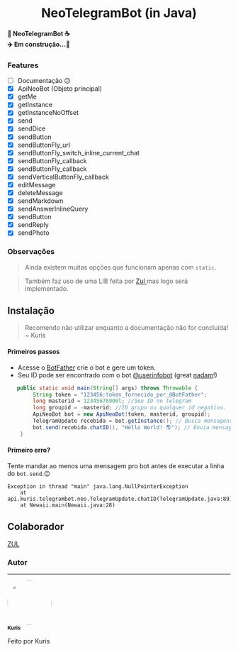 <h1 align="center">NeoTelegramBot (in Java)</h1>


<h4 align="left"> 
	🤖 NeoTelegramBot  ☕ <br>
  ✈️ Em construção...🚧
</h4>

### Features

- [ ] Documentação 😕
- [x] ApiNeoBot (Objeto principal)
- [x] getMe
- [x] getInstance
- [x] getInstanceNoOffset
- [x] send
- [x] sendDice
- [x] sendButton
- [x] sendButtonFly_url
- [x] sendButtonFly_switch_inline_current_chat
- [x] sendButtonFly_callback
- [x] sendButtonFly_callback
- [x] sendVerticalButtonFly_callback
- [x] editMessage
- [x] deleteMessage
- [x] sendMarkdown
- [x] sendAnswerInlineQuery
- [x] sendButton
- [x] sendReply
- [x] sendPhoto

### Observações
> Ainda existem muitas opções que funcionam apenas com `static`.

> Também faz uso de uma LIB feita por <a href="https://github.com/LuizHenriqueKS/"> Zul </a> mas logo será implementado.

## Instalação
> Recomendo não utilizar enquanto a documentação não for concluída! ~ Kuris

#### Primeiros passos
- Acesse o <a href="t.me/BotFather">BotFather</a> crie o bot e gere um token.
- Seu ID pode ser encontrado com o bot <a href="t.me/userinfobot">@userinfobot</a> (great <a href="https://github.com/nadam">nadam</a>!)

```java
   public static void main(String[] args) throws Throwable {
        String token = "123456:token_fornecido_por_@BotFather";
        long masterid = 12345678900l; //Seu ID no telegram
        long groupid = -masterid; //ID grupo ou qualquer id negativo.
        ApiNeoBot bot = new ApiNeoBot(token, masterid, groupid);
        TelegramUpdate recebida = bot.getInstance(); // Busca mensagens
        bot.send(recebida.chatID(), "Hello World! 🌎"); // Envia mensagens
    }
```
#### Primeiro erro?
Tente mandar ao menos uma mensagem pro bot antes de executar a linha do `bot.send`.😉
```log
Exception in thread "main" java.lang.NullPointerException
	at api.kuris.telegrambot.neo.TelegramUpdate.chatID(TelegramUpdate.java:89)
	at Newaii.main(Newaii.java:28)
```

## Colaborador
<a href="https://github.com/LuizHenriqueKS/"> ZUL </a>


### Autor
---

<a href="https://github.com/KurisOtaku/">
 <img style="border-radius: 50%;" src="https://s.gravatar.com/avatar/311c17c86d7951c14e945b9268518a7a?s=80" width="100px;" alt=""/>
 <br />
 <sub><b>Kuris</b></sub></a> </a>


Feito por Kuris

